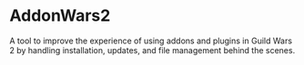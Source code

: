 # AddonWars2
 A tool to improve the experience of using addons and plugins in Guild Wars 2 by handling installation, updates, and file management behind the scenes.
